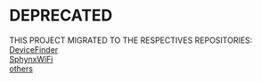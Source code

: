 # DEPRECATED
THIS PROJECT MIGRATED TO THE RESPECTIVES REPOSITORIES:<br>
[DeviceFinder](https://github.com/cliyo/Sphynx-Finder)<br>
[SphynxWiFi](https://github.com/cliyo/Sphynx-ESP32)<br>
[others](https://github.com/cliyo/Sphynx-Web)
